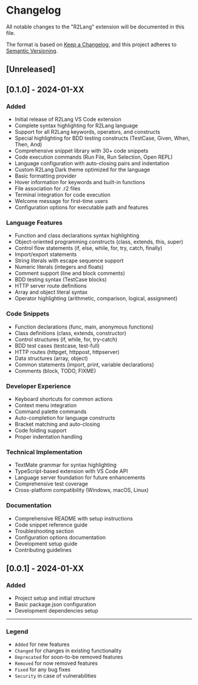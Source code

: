 # Changelog

All notable changes to the "R2Lang" extension will be documented in this file.

The format is based on [Keep a Changelog](https://keepachangelog.com/en/1.0.0/),
and this project adheres to [Semantic Versioning](https://semver.org/spec/v2.0.0.html).

## [Unreleased]

## [0.1.0] - 2024-01-XX

### Added
- Initial release of R2Lang VS Code extension
- Complete syntax highlighting for R2Lang language
- Support for all R2Lang keywords, operators, and constructs
- Special highlighting for BDD testing constructs (TestCase, Given, When, Then, And)
- Comprehensive snippet library with 30+ code snippets
- Code execution commands (Run File, Run Selection, Open REPL)
- Language configuration with auto-closing pairs and indentation
- Custom R2Lang Dark theme optimized for the language
- Basic formatting provider
- Hover information for keywords and built-in functions
- File association for .r2 files
- Terminal integration for code execution
- Welcome message for first-time users
- Configuration options for executable path and features

### Language Features
- Function and class declarations syntax highlighting
- Object-oriented programming constructs (class, extends, this, super)
- Control flow statements (if, else, while, for, try, catch, finally)
- Import/export statements
- String literals with escape sequence support
- Numeric literals (integers and floats)
- Comment support (line and block comments)
- BDD testing syntax (TestCase blocks)
- HTTP server route definitions
- Array and object literal syntax
- Operator highlighting (arithmetic, comparison, logical, assignment)

### Code Snippets
- Function declarations (func, main, anonymous functions)
- Class definitions (class, extends, constructor)
- Control structures (if, while, for, try-catch)
- BDD test cases (testcase, test-full)
- HTTP routes (httpget, httppost, httpserver)
- Data structures (array, object)
- Common statements (import, print, variable declarations)
- Comments (block, TODO, FIXME)

### Developer Experience
- Keyboard shortcuts for common actions
- Context menu integration
- Command palette commands
- Auto-completion for language constructs
- Bracket matching and auto-closing
- Code folding support
- Proper indentation handling

### Technical Implementation
- TextMate grammar for syntax highlighting
- TypeScript-based extension with VS Code API
- Language server foundation for future enhancements
- Comprehensive test coverage
- Cross-platform compatibility (Windows, macOS, Linux)

### Documentation
- Comprehensive README with setup instructions
- Code snippet reference guide
- Troubleshooting section
- Configuration options documentation
- Development setup guide
- Contributing guidelines

## [0.0.1] - 2024-01-XX

### Added
- Project setup and initial structure
- Basic package.json configuration
- Development dependencies setup

---

### Legend
- `Added` for new features
- `Changed` for changes in existing functionality
- `Deprecated` for soon-to-be removed features
- `Removed` for now removed features
- `Fixed` for any bug fixes
- `Security` in case of vulnerabilities